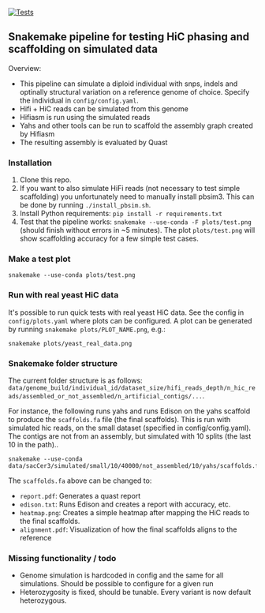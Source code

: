 [![Tests]( https://github.com/ivargr/hic-assembly-benchmarking/actions/workflows/test_snakemake_pipeline.yml/badge.svg)](https://github.com/ivargr/hic-assembly-benchmarking/actions/workflows/test_snakemake_pipeline.yml)


## Snakemake pipeline for testing HiC phasing and scaffolding on simulated data

Overview:

* This pipeline can simulate a diploid individual with snps, indels and optinally structural variation on a reference genome of choice. Specify the individual in `config/config.yaml`. 
* Hifi + HiC reads can be simulated from this genome
* Hifiasm is run using the simulated reads
* Yahs and other tools can be run to scaffold the assembly graph created by Hifiasm
* The resulting assembly is evaluated by Quast


### Installation

1. Clone this repo. 
2. If you want to also simulate HiFi reads (not necessary to test simple scaffolding) you unfortunately need to manually install pbsim3. This can be done by running `./install_pbsim.sh`.
2. Install Python requirements: `pip install -r requirements.txt`
3. Test that the pipeline works: `snakemake --use-conda -F plots/test.png` (should finish without errors in ~5 minutes). The plot `plots/test.png` will show scaffolding accuracy for a few simple test cases.


### Make a test plot
```snakemake
snakemake --use-conda plots/test.png
```


### Run with real yeast HiC data
It's possible to run quick tests with real yeast HiC data. See the config in `config/plots.yaml` where plots can be configured. A plot can be generated by running `snakemake plots/PLOT_NAME.png`, e.g.:

```snakemake
snakemake plots/yeast_real_data.png
```

### Snakemake folder structure
The current folder structure is as follows:
`data/genome_build/individual_id/dataset_size/hifi_reads_depth/n_hic_reads/assembled_or_not_assembled/n_artificial_contigs/...`.

For instance, the following runs yahs and runs Edison on the yahs scaffold to produce the `scaffolds.fa` file (the final scaffolds). This is run with simulated hic reads, on the small dataset (specified in config/config.yaml). The contigs are not from an assembly, but simulated with 10 splits (the last 10 in the path)..

```snakemake
snakemake --use-conda data/sacCer3/simulated/small/10/40000/not_assembled/10/yahs/scaffolds.fa
```

The `scaffolds.fa` above can be changed to:

* `report.pdf`: Generates a quast report
* `edison.txt`: Runs Edison and creates a report with accuracy, etc.
* `heatmap.png`: Creates a simple heatmap after mapping the HiC reads to the final scaffolds. 
* `alignment.pdf`: Visualization of how the final scaffolds aligns to the reference 


### Missing functionality / todo
* Genome simulation is hardcoded in config and the same for all simulations. Should be possible to configure for a given run
* Heterozygosity is fixed, should be tunable. Every variant is now default heterozygous. 